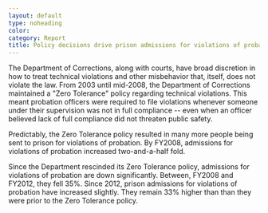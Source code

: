 ```yaml
---
layout: default
type: noheading
color:
category: Report
title: Policy decisions drive prison admissions for violations of probation, which cost more than $100 million a year.
---
```

The Department of Corrections, along with courts, have broad discretion
in how to treat technical violations and other misbehavior that, itself,
does not violate the law. From 2003 until mid-2008, the Department of Corrections
maintained a "Zero Tolerance" policy regarding technical violations. This
meant probation officers were required to file violations whenever someone
under their supervision was not in full compliance -- even when an officer
believed lack of full compliance did not threaten public safety.

Predictably, the Zero Tolerance policy resulted in many more people
being sent to prison for violations of probation. By FY2008, admissions
for violations of probation increased two-and-a-half fold.

Since the Department rescinded its Zero Tolerance policy, admissions
for violations of probation are down significantly. Between, FY2008 and
FY2012, they fell 35%. Since 2012, prison admissions for violations of
probation have increased slightly. They remain 33% higher than
than they were prior to the Zero Tolerance policy.
